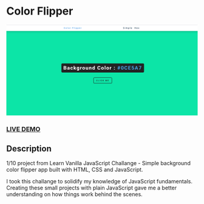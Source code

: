 # Color Flipper

![Color Flipper](README.png?raw=true "Color Flipper")

### <a href="https://marius-adam.github.io/local-storage-todo-list/">LIVE DEMO</a>

## Description

1/10 project from Learn Vanilla JavaScript Challange - Simple background color flipper app built with HTML, CSS and JavaScript.

I took this challange to solidify my knowledge of JavaScript fundamentals.
Creating these small projects with plain JavaScript gave me a better understanding on how things work behind the scenes.
